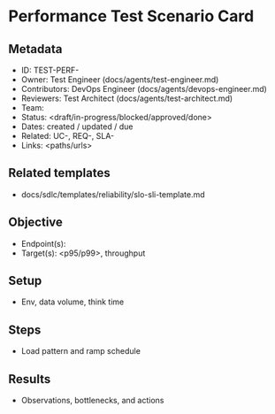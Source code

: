 # Performance Test Scenario Card

## Metadata

- ID: TEST-PERF-<id>
- Owner: Test Engineer (docs/agents/test-engineer.md)
- Contributors: DevOps Engineer (docs/agents/devops-engineer.md)
- Reviewers: Test Architect (docs/agents/test-architect.md)
- Team: <team>
- Status: <draft/in-progress/blocked/approved/done>
- Dates: created <YYYY-MM-DD> / updated <YYYY-MM-DD> / due <YYYY-MM-DD>
- Related: UC-<id>, REQ-<id>, SLA-<id>
- Links: <paths/urls>

## Related templates

- docs/sdlc/templates/reliability/slo-sli-template.md

## Objective

- Endpoint(s): <list>
- Target(s): <p95/p99>, throughput

## Setup

- Env, data volume, think time

## Steps

- Load pattern and ramp schedule

## Results

- Observations, bottlenecks, and actions
